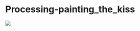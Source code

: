 # Processing-painting_the_kiss
![](https://cloud.githubusercontent.com/assets/8760999/5993124/771a40f8-aa13-11e4-91c2-dac17fe4aa30.png)
